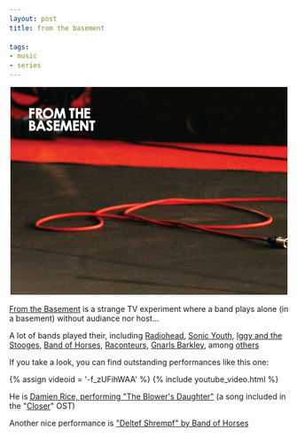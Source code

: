 ```yaml
---
layout: post
title: from the basement

tags:
- music
- series
---
```


<div style="text-align:center">
    <img src="uploads/from_the_basement.jpg" alt="from the basement"/>
</div>

[From the Basement](http://fromthebasement.tv) is a strange TV experiment where a band plays alone (in a basement) without audiance nor host...

A lot of bands played their, including [Radiohead](http://www.fromthebasement.tv/artists/radiohead/gallery), [Sonic Youth](http://www.fromthebasement.tv/artists/sonic-youth/gallery), [Iggy and the Stooges](http://www.fromthebasement.tv/artists/iggy-and-the-stooges/gallery), [Band of Horses](http://www.fromthebasement.tv/artists/band-of-horses/gallery), [Raconteurs](http://www.fromthebasement.tv/artists/the-raconteurs/gallery), [Gnarls Barkley](http://www.fromthebasement.tv/artists/gnarls-barkley/gallery), among [others](http://www.fromthebasement.tv/artists)

If you take a look, you can find outstanding performances like this one:

{% assign videoid = '-f_zUFihWAA' %}
{% include youtube_video.html %}

He is [Damien Rice, performing "The Blower's Daughter"](http://www.fromthebasement.tv/artists/damien-rice/performances/blowers-daughter) (a song included in the "[Closer](http://www.imdb.com/title/tt0376541/)" OST)

Another nice performance is ["Deltef Shrempf" by Band of Horses](http://www.fromthebasement.tv/artists/band-of-horses/performances/detlef-shrempf)




